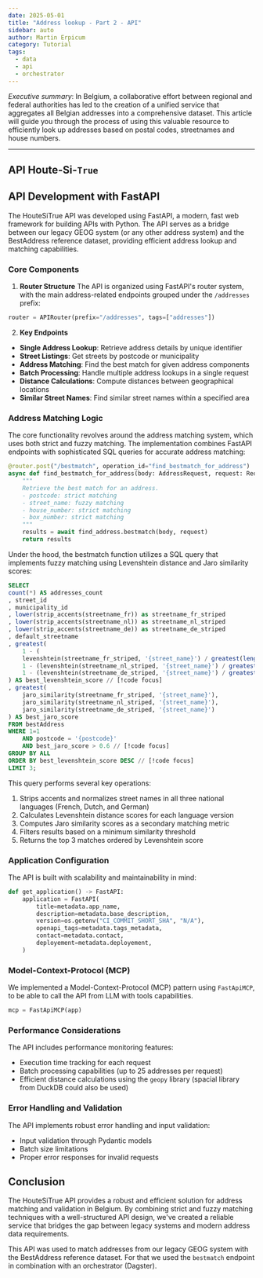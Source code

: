 ```yaml
---
date: 2025-05-01
title: "Address lookup - Part 2 - API"
sidebar: auto
author: Martin Erpicum
category: Tutorial
tags:
  - data
  - api
  - orchestrator
---
```


_Executive summary_: In Belgium, a collaborative effort between regional and federal authorities has led to the creation of a unified service that aggregates all Belgian addresses into a comprehensive dataset. This article will guide you through the process of using this valuable resource to efficiently look up addresses based on postal codes, streetnames and house numbers.

---

## API Houte-Si-`True`

<ImageCenter src="https://i.imgur.com/GJNQQJA.png" alt="Houte Si True" width="300" />

## API Development with FastAPI

The HouteSiTrue API was developed using FastAPI, a modern, fast web framework for building APIs with Python. The API serves as a bridge between our legacy GEOG system (or any other address system) and the BestAddress reference dataset, providing efficient address lookup and matching capabilities.

### Core Components

1. **Router Structure**
The API is organized using FastAPI's router system, with the main address-related endpoints grouped under the `/addresses` prefix:

```python
router = APIRouter(prefix="/addresses", tags=["addresses"])
```

2. **Key Endpoints**

- **Single Address Lookup**: Retrieve address details by unique identifier
- **Street Listings**: Get streets by postcode or municipality
- **Address Matching**: Find the best match for given address components
- **Batch Processing**: Handle multiple address lookups in a single request
- **Distance Calculations**: Compute distances between geographical locations
- **Similar Street Names**: Find similar street names within a specified area

### Address Matching Logic

The core functionality revolves around the address matching system, which uses both strict and fuzzy matching. The implementation combines FastAPI endpoints with sophisticated SQL queries for accurate address matching:

```python
@router.post("/bestmatch", operation_id="find_bestmatch_for_address")
async def find_bestmatch_for_address(body: AddressRequest, request: Request):
    """
    Retrieve the best match for an address.
    - postcode: strict matching
    - street_name: fuzzy matching
    - house_number: strict matching
    - box_number: strict matching
    """
    results = await find_address.bestmatch(body, request)
    return results
```

Under the hood, the bestmatch function utilizes a SQL query that implements fuzzy matching using Levenshtein distance and Jaro similarity scores:

```sql
SELECT
count(*) AS addresses_count
, street_id
, municipality_id
, lower(strip_accents(streetname_fr)) as streetname_fr_striped
, lower(strip_accents(streetname_nl)) as streetname_nl_striped
, lower(strip_accents(streetname_de)) as streetname_de_striped
, default_streetname
, greatest(
    1 - (
    levenshtein(streetname_fr_striped, '{street_name}') / greatest(length(streetname_fr_striped), length('{street_name}'))), // [!code focus]
    1 - (levenshtein(streetname_nl_striped, '{street_name}') / greatest(length(streetname_nl_striped), length('{street_name}'))), // [!code focus]
    1 - (levenshtein(streetname_de_striped, '{street_name}') / greatest(length(streetname_de_striped), length('{street_name}'))) // [!code focus]
) AS best_levenshtein_score // [!code focus]
, greatest(
    jaro_similarity(streetname_fr_striped, '{street_name}'),
    jaro_similarity(streetname_nl_striped, '{street_name}'),
    jaro_similarity(streetname_de_striped, '{street_name}')
) AS best_jaro_score
FROM bestAddress
WHERE 1=1
    AND postcode = '{postcode}'
    AND best_jaro_score > 0.6 // [!code focus]
GROUP BY ALL
ORDER BY best_levenshtein_score DESC // [!code focus]
LIMIT 3;
```

This query performs several key operations:
1. Strips accents and normalizes street names in all three national languages (French, Dutch, and German)
2. Calculates Levenshtein distance scores for each language version
3. Computes Jaro similarity scores as a secondary matching metric
4. Filters results based on a minimum similarity threshold
5. Returns the top 3 matches ordered by Levenshtein score

### Application Configuration

The API is built with scalability and maintainability in mind:

```python
def get_application() -> FastAPI:
    application = FastAPI(
        title=metadata.app_name,
        description=metadata.base_description,
        version=os.getenv("CI_COMMIT_SHORT_SHA", "N/A"),
        openapi_tags=metadata.tags_metadata,
        contact=metadata.contact,
        deployement=metadata.deployement,
    )
```

### Model-Context-Protocol (MCP)

We implemented a Model-Context-Protocol (MCP) pattern using `FastApiMCP`, to be able to call the API from LLM with tools capabilities.

```python
mcp = FastApiMCP(app)
```

### Performance Considerations

The API includes performance monitoring features:
- Execution time tracking for each request
- Batch processing capabilities (up to 25 addresses per request)
- Efficient distance calculations using the `geopy` library (spacial library from DuckDB could also be used)

### Error Handling and Validation

The API implements robust error handling and input validation:
- Input validation through Pydantic models
- Batch size limitations
- Proper error responses for invalid requests

## Conclusion

The HouteSiTrue API provides a robust and efficient solution for address matching and validation in Belgium. By combining strict and fuzzy matching techniques with a well-structured API design, we've created a reliable service that bridges the gap between legacy systems and modern address data requirements.

This API was used to match addresses from our legacy GEOG system with the BestAddress reference dataset. For that we used the `bestmatch` endpoint in combination with an orchestrator (Dagster).